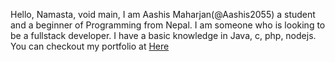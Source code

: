 Hello, Namasta, void main,
I am Aashis Maharjan(@Aashis2055) a student and a beginner of Programming from Nepal. 
I am someone who is looking to be a fullstack developer. 
I have a basic knowledge in Java, c, php, nodejs. 
You can checkout my portfolio at [Here](http://aashismaharjan.com.np)
<!---
Aashis2055/Aashis2055 is a ✨ special ✨ repository because its `README.md` (this file) appears on your GitHub profile.
You can click the Preview link to take a look at your changes.
--->
